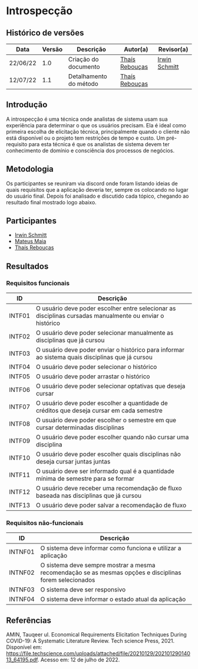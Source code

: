 # Introspecção

## Histórico de versões
| Data     | Versão | Descrição              | Autor(a)                                      | Revisor(a)                                       |
| -------- | ------ | ---------------------- | --------------------------------------------- | ------------------------------------------------ |
| 22/06/22 | 1.0    | Criação do documento   | [Thaís Rebouças](https://github.com/Thais-ra) | [Irwin Schmitt](https://github.com/irwinschmitt) |
| 12/07/22 | 1.1    | Detalhamento do método | [Thaís Rebouças](https://github.com/Thais-ra) |                                                  |

## Introdução

A introspecção é uma técnica onde analistas de sistema usam sua experiência para determinar o que os usuários precisam.
Ela é ideal como primeira escolha de elicitação técnica, principalmente quando o cliente não está disponível ou o projeto tem restrições de tempo e custo.
Um pré-requisito para esta técnica é que os analistas de sistema devem ter conhecimento de domínio e consciência dos processos de negócios.

## Metodologia

Os participantes se reuniram via discord onde foram listando ideias de quais requisitos que a aplicação deveria ter, sempre os colocando no lugar do usuário final. Depois foi analisado e discutido cada tópico, chegando ao resultado final mostrado logo abaixo.

## Participantes

- [Irwin Schmitt](https://github.com/irwinschmitt)
- [Mateus Maia](https://github.com/mateusmaiamaia)
- [Thaís Rebouças](https://github.com/Thais-ra)

## Resultados

### Requisitos funcionais

| ID     | Descrição                                                                                                |
| ------ | -------------------------------------------------------------------------------------------------------- |
| INTF01 | O usuário deve poder escolher entre selecionar as disciplinas cursadas manualmente ou enviar o histórico |
| INTF02 | O usuário deve poder selecionar manualmente as disciplinas que já cursou                                 |
| INTF03 | O usuário deve poder enviar o histórico para informar ao sistema quais disciplinas que já cursou         |
| INTF04 | O usuário deve poder selecionar o histórico                                                              |
| INTF05 | O usuário deve poder arrastar o histórico                                                                |
| INTF06 | O usuário deve poder selecionar optativas que deseja cursar                                              |
| INTF07 | O usuário deve poder escolher a quantidade de créditos que deseja cursar em cada semestre                |
| INTF08 | O usuário deve poder escolher o semestre em que cursar determinadas disciplinas                          |
| INTF09 | O usuário deve poder escolher quando não cursar uma disciplina                                           |
| INTF10 | O usuário deve poder escolher quais disciplinas não deseja cursar juntas juntas                          |
| INTF11 | O usuário deve ser informado qual é a quantidade mínima de semestre para se formar                       |
| INTF12 | O usuário deve receber uma recomendação de fluxo baseada nas disciplinas que já cursou                   |
| INTF13 | O usuário deve poder salvar a recomendação de fluxo                                                      |

### Requisitos não-funcionais

| ID      | Descrição                                                                                               |
| ------- | ------------------------------------------------------------------------------------------------------- |
| INTNF01 | O sistema deve informar como funciona e utilizar a aplicação                                            |
| INTNF02 | O sistema deve sempre mostrar a mesma recomendação se as mesmas opções e disciplinas forem selecionados |
| INTNF03 | O sistema deve ser responsivo                                                                           |
| INTNF04 | O sistema deve informar o estado atual da aplicação                                                     |


## Referências

AMIN, Tauqeer ul. Economical Requirements Elicitation Techniques During COVID-19: A Systematic Literature Review. Tech science Press, 2021. Disponível em: https://file.techscience.com/uploads/attached/file/20210129/20210129014013_64195.pdf. Acesso em: 12 de julho de 2022.